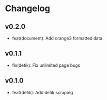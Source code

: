# Changelog

## v0.2.0
- feat(document): Add orange3 formatted data

## v0.1.1
- fix(detik): Fix unlimited page bugs

## v0.1.0
- feat(detik): Add detik scraping